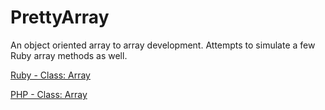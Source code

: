 PrettyArray
===========

An object oriented array to array development. Attempts to simulate a few Ruby array methods as well.

[Ruby - Class: Array](http://www.ruby-doc.org/core-1.9.3/Array.html)

[PHP - Class: Array](http://www.php.net/manual/en/language.types.array.php)